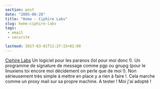 ```yaml
---
section: post
date: "2005-08-28"
title: "Home - Ciphire Labs"
slug: home-ciphire-labs
tags:
 - email
 - securite

lastmod: 2017-03-01T11:27:15+01:00
---
```


[Ciphire Labs](http://www.ciphire.com) Un logiciel pour les paranos (lol pour moi donc !). Un programme de signature de message comme pgp ou gnupg (pour le linuxiens toi encore moi décidement on perle que de moi !). Non sérieusement très simple à mettre en place y a rien à faire !. Cela marche comme un proxy mail sur sa propre machine. A tester ! Moi j'ai adopté !
